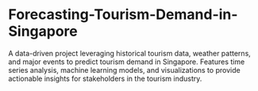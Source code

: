 # Forecasting-Tourism-Demand-in-Singapore
A data-driven project leveraging historical tourism data, weather patterns, and major events to predict tourism demand in Singapore. Features time series analysis, machine learning models, and visualizations to provide actionable insights for stakeholders in the tourism industry.
